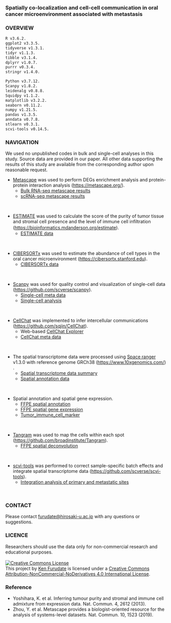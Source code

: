 ### Spatially co-localization and cell-cell communication in oral cancer microenvironment associated with metastasis

### OVERVIEW

```markdown
R v3.6.2.
ggplot2 v3.3.5.
tidyverse v1.3.1.
tidyr v1.1.3.
tibble v3.1.4.
dplyrr v1.0.7.
purrr v0.3.4.
stringr v1.4.0.

Python v3.7.12.
Scanpy v1.8.2.
leidenalg v0.8.8.
Squidpy v1.1.2.
matplotlib v3.2.2.
seaborn v0.11.2.
numpy v1.21.5.
pandas v1.3.5.
anndata v0.7.8.
stlearn v0.3.1.
scvi-tools v0.14.5.
```

### NAVIGATION
We used no unpublished codes in bulk and single-cell analyses in this study. Source data are provided in our paper. All other data supporting the results of this study are available from the corresponding author upon reasonable request.

- [Metascape](https://metascape.org/) was used to perform DEGs enrichment analysis and protein-protein interaction analysis (https://metascape.org/).
  - [Bulk RNA-seq metascape results](/data/bulk_RNAseq_metascape/AnalysisReport.html)
  - [scRNA-seq metascape results](/data/scRNAseq_metascape/AnalysisReport.html)    
<br>  

- [ESTIMATE](https://bioinformatics.mdanderson.org/estimate) was used to calculate the score of the purity of tumor tissue and stromal cell presence and the level of immune cell infiltration (https://bioinformatics.mdanderson.org/estimate).　　
  - [ESTIMATE data](/data/estimate/estimate.htm)  
<br>  
  
- [CIBERSORTx](https://cibersortx.stanford.edu) was used to estimate the abundance of cell types in the oral cancer microenvironment (https://cibersortx.stanford.edu). 
  - [CIBERSORTx data](/data/cibersortx/Cibersortx.htm)  
<br>  

- [Scanpy](https://github.com/scverse/scanpy) was used for quality control and visualization of single-cell data (https://github.com/scverse/scanpy). 
  - [Single-cell meta data](/data/scanpy/oscc_scRNA-seq_meta_data.htm)  
  - [Single-cell analysis](/data/scanpy/Scanpy_data_processing_oscc.html)  
<br>  

- [CellChat](https://github.com/sqjin/CellChat) was implemented to infer intercellular communications (https://github.com/sqjin/CellChat). 
  - Web-based [CellChat Explorer](http://www.cellchat.org/)
  - [CellChat meta data](data/cellchat/cellchat_meta.data.htm)  
<br>  

- The spatial transcriptome data were processed using [Space ranger](https://support.10xgenomics.com/spatial-gene-expression/software/pipelines/latest/what-is-space-ranger) v1.3.0 with reference genome GRCh38 (https://www.10xgenomics.com/) .
    - [Spatial transcriptome data summary](summary.md)
    - [Spatial annotation data](spatial_annotation.md)  
<br>  

- Spatial annotation and spatial gene expression.
    - [FFPE spatial annotation](/data/ipynbs/FFPE_spatial_analysis.html)  
    - [FFPE spatial gene expression](/data/ipynbs/Spatial_gene_expression.html)    
    - [Tumor_immune_cell_marker](spatial_tumor_immune_markers.md)    
<br>  

- [Tangram](https://github.com/broadinstitute/Tangram) was used to map the cells within each spot (https://github.com/broadinstitute/Tangram).  
    - [FFPE spatial deconvolution](spatial_decovolution.md)  
<br>  

- [scvi-tools](https://github.com/scverse/scvi-tools) was performed to correct sample-specific batch effects and integrate spatial transcriptome data (https://github.com/scverse/scvi-tools).
    - [Integration analysis of primary and metastatic sites](/data/ipynbs/Integration_analysis_of_pri_met.html)  
<br>  

### CONTACT
Please contact <furudate@hirosaki-u.ac.jp> with any questions or suggestions.
<br>  

### LICENCE
Researchers should use the data only for non-commercial research and educational purposes.  
<br>
<a rel="license" href="http://creativecommons.org/licenses/by-nc-nd/4.0/"><img alt="Creative Commons License" style="border-width:0" src="https://i.creativecommons.org/l/by-nc-nd/4.0/88x31.png" /></a><br />This project by <a xmlns:cc="http://creativecommons.org/ns#" href="https://kenflab.github.io/oscc_metastasis/" property="cc:attributionName" rel="cc:attributionURL">Ken Furudate</a> is licensed under a <a rel="license" href="http://creativecommons.org/licenses/by-nc-nd/4.0/">Creative Commons Attribution-NonCommercial-NoDerivatives 4.0 International License</a>.
<br>

### Reference
- Yoshihara, K. et al. Inferring tumour purity and stromal and immune cell admixture from expression data. Nat. Commun. 4, 2612 (2013).
- Zhou, Y. et al. Metascape provides a biologist-oriented resource for the analysis of systems-level datasets. Nat. Commun. 10, 1523 (2019).
